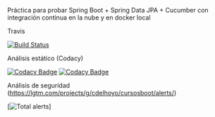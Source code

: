 Práctica para probar Spring Boot + Spring Data JPA + Cucumber con integración continua en la nube y en docker local

Travis

[![Build Status](https://travis-ci.org/cdelhoyo/cursosboot.svg?branch=master)](https://travis-ci.org/cdelhoyo/cursosboot)

Análisis estático (Codacy)

[![Codacy Badge](https://api.codacy.com/project/badge/Grade/cc661ede7e144f729967aa1975e26d0e)](https://www.codacy.com/app/cdelhoyo/cursosboot?utm_source=github.com&amp;utm_medium=referral&amp;utm_content=cdelhoyo/cursosboot&amp;utm_campaign=Badge_Grade)
[![Codacy Badge](https://api.codacy.com/project/badge/Coverage/cc661ede7e144f729967aa1975e26d0e)](https://www.codacy.com/app/cdelhoyo/cursosboot?utm_source=github.com&utm_medium=referral&utm_content=cdelhoyo/cursosboot&utm_campaign=Badge_Coverage)

Análisis de seguridad (https://lgtm.com/projects/g/cdelhoyo/cursosboot/alerts/)

[![Total alerts](https://img.shields.io/lgtm/alerts/g/cdelhoyo/cursosboot.svg?logo=lgtm&logoWidth=18)]
